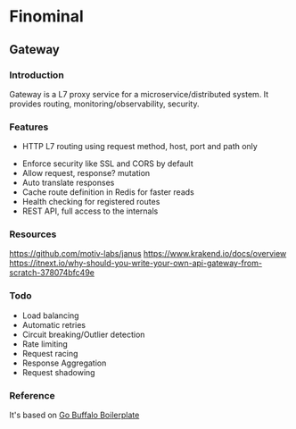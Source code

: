 # Finominal

## Gateway

### Introduction
Gateway is a L7 proxy service for a microservice/distributed system. It provides routing, monitoring/observability, security. 

### Features
- HTTP L7 routing using request method, host, port and path only
+ Enforce security like SSL and CORS by default
+ Allow request, response? mutation
+ Auto translate responses
+ Cache route definition in Redis for faster reads
+ Health checking for registered routes
+ REST API, full access to the internals

### Resources
https://github.com/motiv-labs/janus
https://www.krakend.io/docs/overview
https://itnext.io/why-should-you-write-your-own-api-gateway-from-scratch-378074bfc49e

### Todo
- Load balancing
- Automatic retries
- Circuit breaking/Outlier detection
- Rate limiting 
- Request racing
- Response Aggregation
- Request shadowing
### Reference
It's based on [Go Buffalo Boilerplate](https://github.com/chsqur/boilerplate-go)

